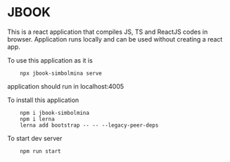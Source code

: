 # JBOOK

This is a react application that compiles JS, TS and ReactJS codes in browser. Application runs locally and can be used without creating a react app.

To use this application as it is

        npx jbook-simbolmina serve

application should run in localhost:4005

To install this application

        npm i jbook-simbolmina
        npm i lerna
        lerna add bootstrap -- -- --legacy-peer-deps

To start dev server

        npm run start
